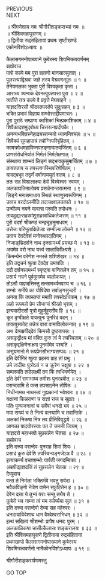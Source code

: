 PREVIOUS  
NEXT  
  
॥ श्रीगणेशाय नमः श्रीगौरीशङ्कराभ्यां नमः ॥  
॥ श्रीशिवमहापुराणम् ॥  
॥ द्वितीया रुद्रसंहितायां प्रथमः सृष्टीखण्डे  
एकोनविंशोऽध्यायः ॥  
  
कैलासगमनोपाख्याने कुबेरस्य शिवमित्रत्ववर्णनम्  
ब्रह्मोवाच  
पाद्मे कल्पे मम पुरा ब्रह्मणो मानसात्सुतात् ।  
पुलस्त्याद्विश्रवा जज्ञे तस्य वैश्रवणःसुतः ॥ १ ॥  
तेनेयमलका भुक्ता पुरी विश्वकृता कृता ।  
आराध्य त्र्यम्बकं देवमत्युग्रतपसा पुरा ॥ २ ॥  
व्यतीते तत्र कल्पे वै प्रवृत्ते मेघवाहने ।  
याज्ञदत्तिरसौ श्रीदस्तपस्तेपे सुदुःसहम् ॥ ३ ॥  
भक्ति प्रभावं विज्ञाय शम्भोस्तद्दीपमात्रतः ।  
पुरा पुरारेः सम्प्राप्य काशिकां चित्प्रकाशिकाम् ॥ ४ ॥  
शिवैकादशमुद्‌बोध्य चित्तरत्नप्रदीपकैः ।  
अनन्यभक्तिस्नेहाढ्यस्तन्मयो ध्याननिश्चलः ॥ ५ ॥  
शिवैक्यं सुमहापात्रं तपोग्निपरिबृंहितम् ।  
कामक्रोधमहाविघ्नपतङ्‌गाघातवर्जितम् ॥ ६ ॥  
प्राणसंरोधनिर्वातं निर्मलं निर्मलेक्षणात् ।  
संस्थाप्य शाम्भवं लिङ्‌गं सद्‌भावकुसुमार्चितम् ॥ ७ ॥  
तावत्तताप स तपस्त्वगस्थिपरिशेषितम् ।  
यावद्‌बभूव तद्वर्णं वर्षाणामयुतं शतम् ॥ ८ ॥  
ततः सह विशालाक्ष्या देवो विश्वेश्वरः स्वयम् ।  
अलकापतिमालोक्य प्रसन्नेनान्तरात्मना ॥ ९ ॥  
लिङ्‌गे मनःसमाधाय स्थितं स्थाणुस्वरूपिणम् ।  
उवाच वरदोऽस्मीति तदाचक्ष्वालकापते ॥ १० ॥  
उन्मील्य नयने यावत्स पश्यति तपोधनः ।  
तावदुद्यत्सहस्रांशुसहस्राधिकतेजसम् ॥ ११ ॥  
पुरो ददर्श श्रीकण्ठं चन्द्रचूडमुमाधवम् ।  
तत्तेजः परिभूताक्षितेजाः सम्मील्य लोचने ॥ १२ ॥  
उवाच देवदेवेशं मनोरथपदातिगम् ।  
निजाङ्‌घ्रिदर्शने नाथ दृक्सामर्थ्यं प्रयच्छ मे ॥ १३ ॥  
अयमेव वरो नाथ यत्त्वं साक्षान्निरीक्ष्यसे ।  
किमन्येन वरेणेश नमस्ते शशिशेखर ॥ १४ ॥  
इति तद्वचनं श्रुत्वा देवदेव उमापतिः ।  
ददौ दर्शनसामर्थ्यं स्पृष्ट्वा पाणितलेन तम् ॥ १५ ॥  
प्रसार्य नयने पूर्वमुमामेव व्यलोकयत् ।  
तोऽसौ याज्ञदत्तिस्तु तत्सामर्थ्यमवाप्य च ॥ १६ ॥  
शम्भोः समीपे का योषिदेषा सर्वाङ्‌गसुन्दरी ।  
अनया किं तपस्तप्तं ममापि तपसोऽधिकम् ॥ १७ ॥  
अहो रूपमहो प्रेम सौभाग्यं श्रीरहो भृशम् ।  
इत्यवादीदसौ पुत्रो मुहुर्मुहुरतीव हि ॥ १८ ॥  
क्रूर दृग्वीक्षते यावत्पुनः पुनरिदं वदन् ।  
तावत्पुस्फोट तन्नेत्रं वारां वामाविलोकनात् ॥ १९ ॥  
अथ देव्यब्रवीद्‌देवं किमसौ दुष्टतापसः ।  
असकृद्वीक्ष्य मां वक्ति कुरु त्वं मे तपस्विताम् ॥ २० ॥  
असकृद्दक्षिणेनाक्ष्णा पुनर्मामेव पश्यति ।  
असूयमानो मे रूपप्रेमसौभाग्यसम्पदः ॥ २१ ॥  
इति देवीगिरं श्रुत्वा प्रहस्य प्राह तां प्रभुः ।  
उमे त्वदीयः पुत्रोऽयं न च क्रूरेण चक्षुषा ॥ २२ ॥  
सम्पश्यति तपोलक्ष्मीं तव किं त्वधिवर्णयेत् ।  
इति देवीं समाभाष्य तमीशः पुनरब्रवीत् ॥ २३ ॥  
वरान्ददामि ते वत्स तपसाऽनेन तोषितः ।  
निधीनामथ नाथस्त्वं गुह्यकानां भवेश्वरः ॥ २४ ॥  
यक्षाणां किन्नराणां च राज्ञां राज च सुव्रतः ।  
पतिः पुण्यजनानां च सर्वेषां धनदो भव ॥ २५ ॥  
मया सख्यं च ते नित्यं वत्स्यामि च तवान्तिके ।  
अलकां निकषा मित्र तव प्रीतिविवृद्धये ॥ २६ ॥  
आगच्छ पादयोरस्याः पत ते जननी त्वियम् ।  
याज्ञदत्ते महाभक्ते सुप्रसन्नेन चेतसा ॥ २७ ॥  
ब्रह्मोवाच  
इति दत्त्वा वरान्देवः पुनराह शिवां शिवः ।  
प्रसादं कुरु देवेशि तपस्विन्यङ्‌गजेऽत्र वै ॥ २८ ॥  
इत्याकर्ण्य वचश्शम्भोः पार्वती जगदम्बिका ।  
अब्रवीद्याज्ञदत्तिं तं सुप्रसन्नेन चेतसा ॥ २९ ॥  
देव्युवाच  
वत्स ते निर्मला भक्तिर्भवे भवतु सर्वदा ।  
भवैकपिङ्‌गो नेत्रेण वामेन स्फुटितेन ह ॥ ३० ॥  
देवेन दत्ता ये तुभ्यं वराः सन्तु तथैव ते ।  
कुबेरो भव नाम्ना त्वं मम रूपेर्ष्यया सुत ॥ ३१ ॥  
इति दत्त्वा वरान्देवो देव्या सह महेश्वरः ।  
धनदायाविवेशाथ धाम वैश्वेश्वराभिधम् ॥ ३२ ॥  
इत्थं सखित्वं श्रीशम्भोः प्रापैष धनदः पुरम् ।  
अलकान्निकषा चासीत्कैलासः शङ्‌करालयः ॥ ३३ ॥  
इति श्रीशिवमहापुराणे द्वितीयायां रुद्रसंहितायां  
प्रथमखण्डे कैलासगमनोपाख्याने कुबेरस्य  
शिवमित्रत्ववर्णनो नामैकोनविंशोऽध्यायः ॥ १९ ॥  
  
  
श्रीगौरीशङ्करार्पणमस्तु  
  
GO TOP
